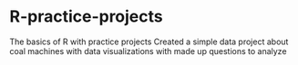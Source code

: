 # R-practice-projects
The basics of R with practice projects
Created a simple data project about coal machines with data visualizations with made up questions to analyze
